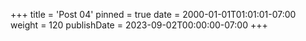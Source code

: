 +++
title = 'Post 04'
pinned = true
date = 2000-01-01T01:01:01-07:00
weight = 120
publishDate = 2023-09-02T00:00:00-07:00
+++
